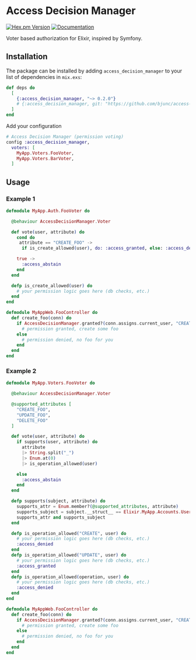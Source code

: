# Access Decision Manager

[![Hex.pm Version](https://img.shields.io/hexpm/v/access_decision_manager.svg)](https://hex.pm/packages/access_decision_manager)
[![Documentation](https://img.shields.io/badge/docs-latest-blue.svg)](https://hexdocs.pm/access_decision_manager/)

Voter based authorization for Elixir, inspired by Symfony.

## Installation

The package can be installed by adding `access_decision_manager` 
to your list of dependencies in `mix.exs`:

```elixir
def deps do
  [
    {:access_decision_manager, "~> 0.2.0"}
    # {:access_decision_manager, git: "https://github.com/bjunc/access-decision-manager.git"}
  ]
end
```

Add your configuration

```elixir
# Access Decision Manager (permission voting)
config :access_decision_manager,
  voters: [
    MyApp.Voters.FooVoter,
    MyApp.Voters.BarVoter,
  ]
```

## Usage

### Example 1

```elixir
defmodule MyApp.Auth.FooVoter do

  @behaviour AccessDecisionManager.Voter

  def vote(user, attribute) do
    cond do
     attribute == "CREATE_FOO" ->
      if is_create_allowed(user), do: :access_granted, else: :access_denied

    true ->
      :access_abstain
    end
  end

  defp is_create_allowed(user) do
    # your permission logic goes here (db checks, etc.)
  end
end

defmodule MyAppWeb.FooController do
  def create_foo(conn) do
    if AccessDecisionManager.granted?(conn.assigns.current_user, "CREATE_FOO") do
      # permission granted, create some foo
    else
      # permission denied, no foo for you
    end
  end
end
```

### Example 2

```elixir
defmodule MyApp.Voters.FooVoter do

  @behaviour AccessDecisionManager.Voter

  @supported_attributes [
    "CREATE_FOO",
    "UPDATE_FOO",
    "DELETE_FOO"
  ]

  def vote(user, attribute) do
    if supports(user, attribute) do
      attribute
      |> String.split("_")
      |> Enum.at(0)
      |> is_operation_allowed(user)

    else
      :access_abstain
    end
  end

  defp supports(subject, attribute) do
    supports_attr = Enum.member?(@supported_attributes, attribute)
    supports_subject = subject.__struct__ == Elixir.MyApp.Accounts.User
    supports_attr and supports_subject
  end

  defp is_operation_allowed("CREATE", user) do
    # your permission logic goes here (db checks, etc.)
    :access_denied
  end
  defp is_operation_allowed("UPDATE", user) do
    # your permission logic goes here (db checks, etc.)
    :access_granted
  end
  defp is_operation_allowed(operation, user) do
    # your permission logic goes here (db checks, etc.)
    :access_denied
  end
end

defmodule MyAppWeb.FooController do
  def create_foo(conn) do
    if AccessDecisionManager.granted?(conn.assigns.current_user, "CREATE_FOO") do
      # permission granted, create some foo
    else
      # permission denied, no foo for you
    end
  end
end
```
